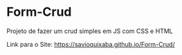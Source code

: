 # Form-Crud
Projeto de fazer um crud simples em JS com CSS e HTML

Link para o Site:
https://savioquixaba.github.io/Form-Crud/
